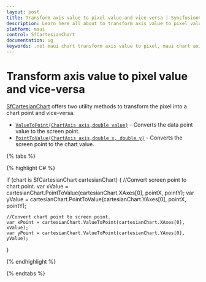 ```yaml
---
layout: post
title: Transform axis value to pixel value and vice-versa | Syncfusion®
description: Learn here all about to transform axis value to pixel value and vice-versa in SfCartesianChart in Syncfusion® .NET MAUI Chart (SfCartesianChart) control.
platform: maui
control: SfCartesianChart
documentation: ug
keywords: .net maui chart transform axis value to pixel, maui chart axis value to pixel conversion, .net maui chart axis pixel to value, syncfusion maui chart axis coordinate transformation, sfCartesianChart axis value to pixel conversion in .net maui
---
```


# Transform axis value to pixel value and vice-versa

[SfCartesianChart](https://help.syncfusion.com/cr/maui/Syncfusion.Maui.Charts.SfCartesianChart.html) offers two utility methods to transform the pixel into a chart point and vice-versa.

* [`ValueToPoint(ChartAxis axis,double value)`](https://help.syncfusion.com/cr/maui/Syncfusion.Maui.Charts.SfCartesianChart.html#Syncfusion_Maui_Charts_SfCartesianChart_ValueToPoint_Syncfusion_Maui_Charts_ChartAxis_System_Double_) - Converts the data point value to the screen point.
* [`PointToValue(ChartAxis axis,double x, double y)`](https://help.syncfusion.com/cr/maui/Syncfusion.Maui.Charts.SfCartesianChart.html#Syncfusion_Maui_Charts_SfCartesianChart_PointToValue_Syncfusion_Maui_Charts_ChartAxis_System_Double_System_Double_) - Converts the screen point to the chart value.

{% tabs %}

{% highlight C# %}


if (chart is SfCartesianChart cartesianChart)
{
    //Convert screen point to chart point.
    var xValue = cartesianChart.PointToValue(cartesianChart.XAxes[0], pointX, pointY);
    var yValue = cartesianChart.PointToValue(cartesianChart.YAxes[0], pointX, pointY);

    //Convert chart point to screen point.
    var xPoint = cartesianChart.ValueToPoint(cartesianChart.XAxes[0], xValue);
    var yPoint = cartesianChart.ValueToPoint(cartesianChart.YAxes[0], yValue);
}

{% endhighlight  %}

{% endtabs %}

